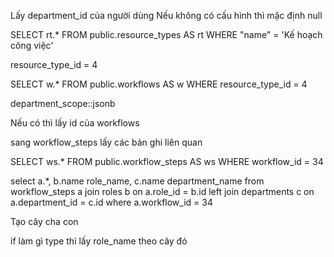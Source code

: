 Lấy   department_id của người dùng 
Nếu không có cấu hình thì  mặc định   null





SELECT rt.* FROM public.resource_types AS rt
WHERE "name" = 'Kế hoạch công việc'





resource_type_id = 4




SELECT w.* FROM public.workflows AS w
WHERE resource_type_id = 4




department_scope::jsonb 


Nếu có thì lấy id của workflows




sang workflow_steps lấy các bản ghi liên quan


SELECT ws.* FROM public.workflow_steps AS ws
WHERE workflow_id = 34






select 
    a.*,
    b.name role_name,
    c.name department_name 
from workflow_steps a 
    join roles b on a.role_id = b.id 
    left join departments c on a.department_id = c.id 
where a.workflow_id  = 34




Tạo cây cha con







if làm gì type thì lấy role_name theo cây đó


